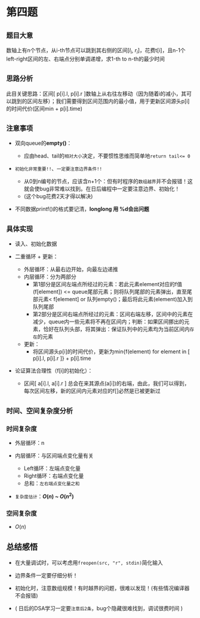 # 第四题

## `题目大意`

数轴上有n个节点，从i-th节点可以跳到其右侧的区间[$l_i$, $r_i$]，花费t[i]，且n-1个left-right区间的左、右端点分别单调递增，求1-th to n-th的最少时间

## `思路分析`

此目关键思路：区间[ p[i].l, p[i].r ]数轴上从右往左移动（因为随着i的减小，其可以跳到的区间左移）；我们需要得到区间范围内的最小值，用于更新区间源头p[i]的时间代价(区间min + p[i].time)

## `注意事项`

- 双向queue的**empty()**：
  - 应由head、tail的`相对大小`决定，不要惯性思维而简单地`return tail<= 0`
- `初始化非常重要!!`、`一定要注意边界条件!!`
  - 从0到n编号的节点，应该含n+1个：但有时程序的`数组越界`并不会报错！这就会使bug非常难以找到。在日后编程中一定要注意边界、初始化！
  - (这个bug花费2天才得以解决)

- 不同数据printf()的格式要记清，**longlong 用 %d会出问题**

## `具体实现`

- 读入、初始化数据

- 二重循环 + 更新：
  - 外层循环：从最右边开始，向最左边递推
  - 内层循环：分为两部分
    - 第1部分是区间左端点所经过的元素：若此元素element对应的f值(f[element]) <= queue尾部元素；则将队列尾部的元素弹出，直至尾部元素< f[element] or 队列empty()；最后将此元素(element)加入到队列尾部
    - 第2部分是区间右端点所经过的元素：区间右端左移，区间中的元素在减少，queue内一些元素将不再在区间内；判断：如果区间挪出的元素，恰好在队列头部，将其弹出：保证队列中的元素均为当前区间内`存在`的元素
  - 更新：
    - 将区间源头p[i]的时间代价，更新为min{f(element) for element in [ p[i].l, p[i].r ]} + p[i].time

- 论证算法合理性（f[i]的初始化）：
  - 区间[ a[i].l, a[i].r ] 总会在来其源点(a[i])的右端，由此，我们可以得到，每次区间左移，新的区间内元素对应的f[]必然是已被更新过

## `时间、空间复杂度分析`

### **时间复杂度**

- 外层循环：n

- 内层循环：与区间端点变化量有关
  - Left循环：左端点变化量
  - Right循环：右端点变化量
  - 总和：`左右端点变化量之和`

- `复杂度估计`：**$O(n)$ ~ $O(n^2)$**


### **空间复杂度**

- $O(n)$

## 总结感悟

- 在大量调试时，可以考虑用`freopen(src, "r", stdin)`简化输入

- 边界条件一定要仔细分析！

- 初始化时，注意数组规模！有时越界的问题，很难以发现！(有些情况编译器不会报错)

- ( 日后的DSA学习一定要`注意后2条`，bug个隐藏很难找到，调试很费时间 )
